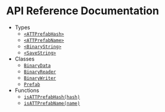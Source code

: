 # API Reference Documentation

- Types
  - [`<ATTPrefabHash>`](./ATTPrefabHash.md)
  - [`<ATTPrefabName>`](./ATTPrefabName.md)
  - [`<BinaryString>`](./BinaryString.md)
  - [`<SaveString>`](./SaveString.md)
- Classes
  - [`BinaryData`](./BinaryData.md)
  - [`BinaryReader`](./BinaryReader.md)
  - [`BinaryWriter`](./BinaryWriter.md)
  - [`Prefab`](./Prefab.md)
- Functions
  - [`isATTPrefabHash(hash)`](./isATTPrefabHash.md)
  - [`isATTPrefabName(name)`](./isATTPrefabName.md)
